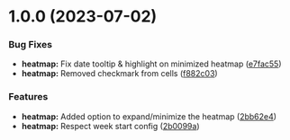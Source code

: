 # 1.0.0 (2023-07-02)


### Bug Fixes

* **heatmap:** Fix date tooltip & highlight on minimized heatmap ([e7fac55](https://github.com/dsarman/logseq-plugin-better-tasks/commit/e7fac55e2990131273a0c9deb4c5a9ede09f6758))
* **heatmap:** Removed checkmark from cells ([f882c03](https://github.com/dsarman/logseq-plugin-better-tasks/commit/f882c0328456aa4dfc22386a83f3d80b522e019b))


### Features

* **heatmap:** Added option to expand/minimize the heatmap ([2bb62e4](https://github.com/dsarman/logseq-plugin-better-tasks/commit/2bb62e41c19852911b6f78fb95bf92ded4e9ff61))
* **heatmap:** Respect week start config ([2b0099a](https://github.com/dsarman/logseq-plugin-better-tasks/commit/2b0099aacdcd01541339bb920380d48899e07e38))

